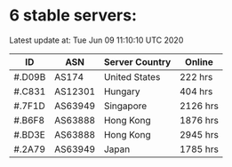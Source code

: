 # 6 stable servers:

Latest update at: Tue Jun 09 11:10:10 UTC 2020

| ID | ASN | Server Country | Online |
| -- | --- | -------------- | ------ |
| #.D09B | AS174 | United States | 222 hrs |
| #.C831 | AS12301 | Hungary | 404 hrs |
| #.7F1D | AS63949 | Singapore | 2126 hrs |
| #.B6F8 | AS63888 | Hong Kong | 1876 hrs |
| #.BD3E | AS63888 | Hong Kong | 2945 hrs |
| #.2A79 | AS63949 | Japan | 1785 hrs |

